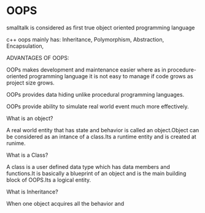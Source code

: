 # OOPS

smalltalk is considered as first true object oriented programming language

c++ oops mainly has:
  Inheritance,
  Polymorphism,
  Abstraction,
  Encapsulation,
  
  
ADVANTAGES OF OOPS:
  
   OOPs makes development and maintenance easier where as in procedure-oriented programming language it is not easy to manage if code grows as project size grows.
   
   OOPs provides data hiding unlike procedural programming languages.
   
   OOPs provide ability to simulate real world event much more effectively.
  
What is an object?

  A real world entity that has state and behavior is called an object.Object can be considered as an intance of a class.Its a runtime entity and is created at runime.

What is a Class?

  A class is a user defined data type which has data members and functions.It is basically a blueprint of an object and is the main building block of OOPS.Its a logical   entity. 

What is Inheritance?

  When one object acquires all the behavior and 

